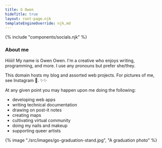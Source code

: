 ```yaml
---
title: G Owen
hideTitle: true
layout: root-page.njk
templateEngineOverride: njk,md
---
```


{% include "components/socials.njk" %}

### About me

Hiiiii! My name is Gwen Owen. I'm a creative who enjoys writing, programming, and more. I use any pronouns but prefer she/they.



This domain hosts my blog and assorted web projects. For pictures of me, see Instagram 🌇.
✨✨

At any given point you may happen upon me doing the following:
* developing web apps
* writing technical documentation
* drawing on post-it notes
* creating maps
* cultivating virtual community
* doing my nails and makeup
* supporting queer artists

{% image "./src/images/go-graduation-stand.jpg", "A graduation photo" %}